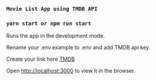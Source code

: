 ### `Movie List App using TMDB API`

### `yarn start or npm run start`

Runs the app in the development mode.<br />

Rename your .env.example to .env and add TMDB api key.<br/>

Create your link here [TMDB](https://www.themoviedb.org/) <br/>

Open [http://localhost:3000](http://localhost:3000) to view it in the browser.